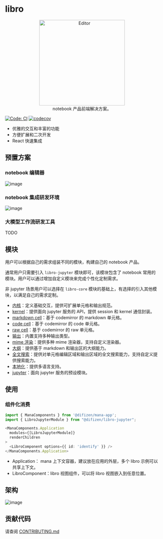 # libro

<div align="center">
<img src="https://mdn.alipayobjects.com/huamei_hdnzbp/afts/img/A*cngiQYmKficAAAAAAAAAAAAADjOxAQ/original" alt="Editor" width="280">
</div>

<div id="top" align="center">
notebook 产品前端解决方案。
</div>

[![Code: CI](https://github.com/difizen/libro/actions/workflows/ci.yml/badge.svg)](https://github.com/difizen/libro/actions/workflows/ci.yml)
[![codecov](https://codecov.io/gh/difizen/libro/graph/badge.svg?token=8LWLNZK78Z)](https://codecov.io/gh/difizen/libro)

- 优雅的交互和丰富的功能
- 方便扩展和二次开发
- React 快速集成

## 预置方案

### notebook 编辑器

![image](https://mdn.alipayobjects.com/huamei_hdnzbp/afts/img/A*jfLFTqY-l6EAAAAAAAAAAAAADjOxAQ/original)

### notebook 集成研发环境

![image](https://mdn.alipayobjects.com/huamei_hdnzbp/afts/img/A*6eDdTovoKwsAAAAAAAAAAAAADjOxAQ/original)

### 大模型工作流研发工具

TODO

## 模块

用户可以根据自己的需求组装不同的模块，构建自己的 notebook 产品。

通常用户只需要引入 `libro-jupyter` 模块即可，该模块包含了 notebook 常用的模块。用户可以通过增加自定义模块来完成个性化定制需求。

非 jupyter 场景用户可以选择在 `libro-core` 模块的基础上，有选择的引入其他模块，以满足自己的需求定制。

- [内核](./packages/libro-core/README.md)：定义基础交互，提供可扩展单元格和输出规范。
- [kernel](./packages/libro-kernel/README.md)：提供面向 jupyter 服务的 API，提供 session 和 kernel 通信封装。
- [markdown cell](./packages/libro-codemirror-markdown-cell/README.md)：基于 codemirror 的 markdown 单元格。
- [code cell](./packages/libro-codemirror-code-cell/README.md)：基于 codemirror 的 code 单元格。
- [raw cell](./packages/libro-codemirror-raw-cell/README.md)：基于 codemirror 的 raw 单元格。
- [输出](./packages/libro-output/README.md)：内置支持多种输出类型。
- [mime 渲染](./packages/libro-rendermime/README.md)：提供多种 mime 渲染器，支持自定义渲染器。
- [大纲](./packages/libro-toc/README.md)：提供基于 markdown 和输出区的大纲能力。
- [全文搜索](./packages/libro-search/README.md)：提供对单元格编辑区域和输出区域的全文搜索能力，支持自定义提供搜索能力。
- [本地化](./packages/libro-l10n/README.md)：提供多语言支持。
- [jupyter](./packages/libro-jupyter/README.md)：面向 jupyter 服务的预设模块。

## 使用

### 组件化消费

```typescript
import { ManaComponents } from '@difizen/mana-app';
import { LibroJupyterModule } from "@difizen/libro-jupyter";

<ManaComponents.Application
  modules={[LibroJupyterModule]}
  renderChildren
>
  <LibroComponent options={{ id: 'identify' }} />
</ManaComponents.Application>
```

- Application： mana 上下文容器，建议放在应用的外层，多个 libro 示例可以共享上下文。
- LibroComponent：libro 视图组件，可以将 libro 视图嵌入到任意位置。

## 架构

![image](https://mdn.alipayobjects.com/huamei_hdnzbp/afts/img/A*ca1tTapQbBYAAAAAAAAAAAAADjOxAQ/original)

## 贡献代码

请查阅 [CONTRIBUTING.md](./CONTRIBUTING.md)
